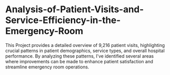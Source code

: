 # Analysis-of-Patient-Visits-and-Service-Efficiency-in-the-Emergency-Room
This Project provides a detailed overview of 9,216 patient visits, highlighting crucial patterns in patient demographics, service types, and overall hospital performance. By analyzing these patterns, I've identified several areas where improvements can be made to enhance patient satisfaction and streamline emergency room operations.
